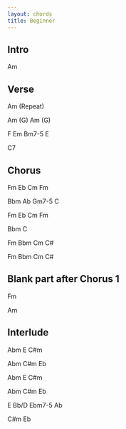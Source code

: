 ```yaml
---
layout: chords
title: Beginner
---
```

## Intro
Am

## Verse
Am (Repeat)

Am (G) Am (G)

F Em Bm7-5 E

C7

## Chorus
Fm Eb Cm Fm

Bbm Ab Gm7-5 C

Fm Eb Cm Fm

Bbm C

Fm Bbm Cm C#

Fm Bbm Cm C#

## Blank part after Chorus 1
Fm

Am

## Interlude
Abm E C#m

Abm C#m Eb

Abm E C#m

Abm C#m Eb

E Bb/D Ebm7-5 Ab

C#m Eb
